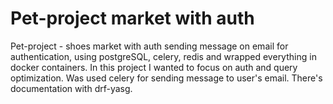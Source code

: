 # Pet-project market with auth
Pet-project - shoes market with auth sending message on email for authentication, using postgreSQL, celery, redis and wrapped everything in docker containers. In this project I wanted to focus on auth and query optimization. Was used celery for sending message to user's email. There's documentation with drf-yasg.
